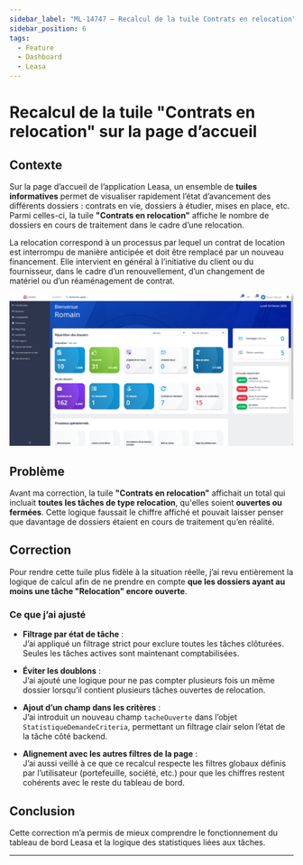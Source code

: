 ```yaml
---
sidebar_label: "ML-14747 – Recalcul de la tuile Contrats en relocation"
sidebar_position: 6
tags:
  - Feature
  - Dashboard
  - Leasa
---
```


# Recalcul de la tuile "Contrats en relocation" sur la page d’accueil

## Contexte

Sur la page d’accueil de l’application Leasa, un ensemble de **tuiles informatives** permet de visualiser rapidement l’état d’avancement des différents dossiers : contrats en vie, dossiers à étudier, mises en place, etc. Parmi celles-ci, la tuile **"Contrats en relocation"** affiche le nombre de dossiers en cours de traitement dans le cadre d’une relocation.

La relocation correspond à un processus par lequel un contrat de location est interrompu de manière anticipée et doit être remplacé par un nouveau financement. Elle intervient en général à l’initiative du client ou du fournisseur, dans le cadre d’un renouvellement, d’un changement de matériel ou d’un réaménagement de contrat.

![Capture de la tuile Contrats en relocation](ml_14747.png)

## Problème

Avant ma correction, la tuile **"Contrats en relocation"** affichait un total qui incluait **toutes les tâches de type relocation**, qu'elles soient **ouvertes ou fermées**. Cette logique faussait le chiffre affiché et pouvait laisser penser que davantage de dossiers étaient en cours de traitement qu’en réalité.

## Correction

Pour rendre cette tuile plus fidèle à la situation réelle, j’ai revu entièrement la logique de calcul afin de ne prendre en compte **que les dossiers ayant au moins une tâche "Relocation" encore ouverte**.

### Ce que j’ai ajusté

- **Filtrage par état de tâche** :  
  J’ai appliqué un filtrage strict pour exclure toutes les tâches clôturées. Seules les tâches actives sont maintenant comptabilisées.

- **Éviter les doublons** :  
  J’ai ajouté une logique pour ne pas compter plusieurs fois un même dossier lorsqu’il contient plusieurs tâches ouvertes de relocation.

- **Ajout d’un champ dans les critères** :  
  J’ai introduit un nouveau champ `tacheOuverte` dans l’objet `StatistiqueDemandeCriteria`, permettant un filtrage clair selon l’état de la tâche côté backend.

- **Alignement avec les autres filtres de la page** :  
  J’ai aussi veillé à ce que ce recalcul respecte les filtres globaux définis par l’utilisateur (portefeuille, société, etc.) pour que les chiffres restent cohérents avec le reste du tableau de bord.

## Conclusion

Cette correction m’a permis de mieux comprendre le fonctionnement du tableau de bord Leasa et la logique des statistiques liées aux tâches.

---
